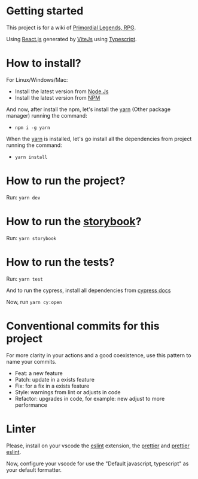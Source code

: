 # Getting started

This project is for a wiki of [Primordial Legends, RPG](discord.gg/primordial-legends).

Using [React.js](https://react.dev/) generated by [ViteJs](https://vitejs.dev/) using [Typescript](https://www.typescriptlang.org/).

# How to install?

For Linux/Windows/Mac:

- Install the latest version from [Node.Js](https://nodejs.org/en)
- Install the latest version from [NPM](https://www.npmjs.com/)

And now, after install the npm, let's install the [yarn](https://yarnpkg.com/) (Other package manager) running the command:

- `npm i -g yarn`

When the [yarn](https://yarnpkg.com/) is installed, let's go install all the dependencies from project running the command:

- `yarn install`

# How to run the project?

Run: `yarn dev`

# How to run the [storybook](https://storybook.js.org/)?

Run: `yarn storybook`

# How to run the tests?

Run: `yarn test`

And to run the cypress, install all dependencies from [cypress docs](https://docs.cypress.io/guides/getting-started/installing-cypress)

Now, run `yarn cy:open`

# Conventional commits for this project

For more clarity in your actions and a good coexistence, use this pattern to name your commits.

- Feat: a new feature
- Patch: update in a exists feature
- Fix: for a fix in a exists feature
- Style: warnings from lint or adjusts in code
- Refactor: upgrades in code, for example: new adjust to more performance

# Linter

Please, install on your vscode the [eslint](https://marketplace.visualstudio.com/items?itemName=dbaeumer.vscode-eslint) extension, the [prettier](https://marketplace.visualstudio.com/items?itemName=esbenp.prettier-vscode) and [prettier eslint](https://marketplace.visualstudio.com/items?itemName=rvest.vs-code-prettier-eslint).

Now, configure your vscode for use the "Default javascript, typescript" as your default formatter.
